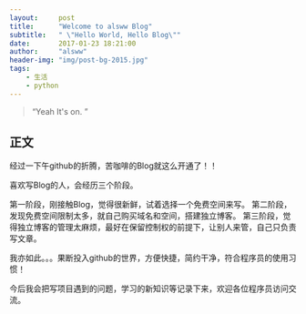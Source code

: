 ```yaml
---
layout:     post
title:      "Welcome to alsww Blog"
subtitle:   " \"Hello World, Hello Blog\""
date:       2017-01-23 18:21:00
author:     "alsww"
header-img: "img/post-bg-2015.jpg"
tags:
    - 生活
    - python
---
```


> “Yeah It's on. ”

## 正文

经过一下午github的折腾，苦咖啡的Blog就这么开通了！！

喜欢写Blog的人，会经历三个阶段。

第一阶段，刚接触Blog，觉得很新鲜，试着选择一个免费空间来写。
第二阶段，发现免费空间限制太多，就自己购买域名和空间，搭建独立博客。
第三阶段，觉得独立博客的管理太麻烦，最好在保留控制权的前提下，让别人来管，自己只负责写文章。

我亦如此。。。果断投入github的世界，方便快捷，简约干净，符合程序员的使用习惯！

今后我会把写项目遇到的问题，学习的新知识等记录下来，欢迎各位程序员访问交流。